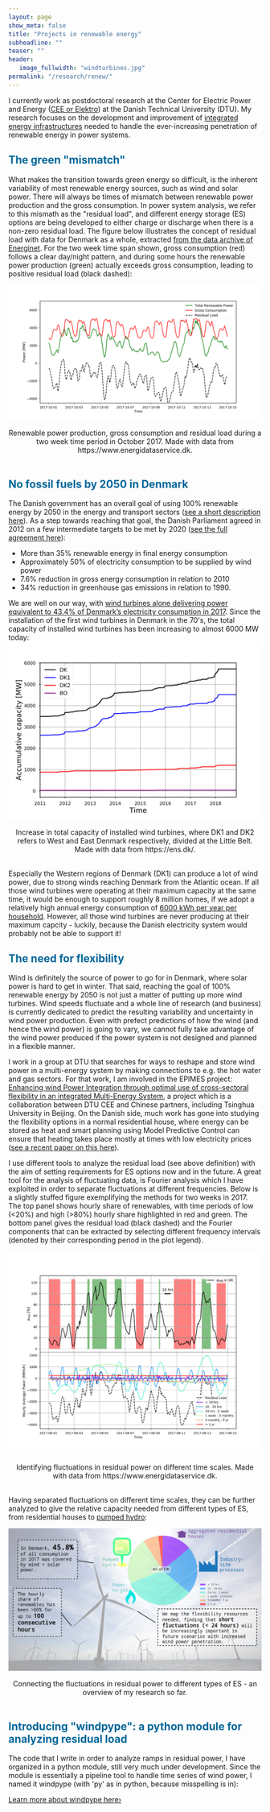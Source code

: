 ```yaml
---
layout: page
show_meta: false
title: "Projects in renewable energy"
subheadline: ""
teaser: ""
header:
   image_fullwidth: "windturbines.jpg"
permalink: "/research/renew/"
---
```


I currently work as postdoctoral research at the Center for Electric Power and Energy ([CEE or Elektro](http://www.cee.elektro.dtu.dk/)) at the Danish Technical University (DTU). My research focuses on the development and improvement of [integrated energy infrastructures](http://www.cee.elektro.dtu.dk/research/Interconnected-energy-system/Integrated-energy-infrastructures) needed to handle the ever-increasing penetration of renewable energy in power systems. 

<h2 style="color: #006699">The green "mismatch"</h2>

What makes the transition towards green energy so difficult, is the inherent variability of most renewable energy sources, such as wind and solar power. 
There will always be times of mismatch between renewable power production and the gross consumption. 
In power system analysis, we refer to this mismath as the "residual load", and different energy storage (ES) options are being developed 
to either charge or discharge when there is a non-zero residual load. 
The figure below illustrates the concept of residual load with data for Denmark as a whole, extracted [from the data archive of Energinet](https://www.energidataservice.dk/). 
For the two week time span shown, gross consumption (red) follows a clear day/night pattern, and during some hours the renewable power production (green) actually 
exceeds gross consumption, leading to positive residual load (black dashed):


![Dips in wind power production in Denmark.](residual_load_data.png)
<center>Renewable power production, gross consumption and residual load during a two week time period in October 2017. 
Made with data from https://www.energidataservice.dk.</center>
<br>

<h2 style="color: #006699">No fossil fuels by 2050 in Denmark</h2>

The Danish government has an overall goal of using 100% renewable energy by 2050 in the energy and transport sectors ([see a short description here](http://denmark.dk/en/green-living/wind-energy)). 
As a step towards reaching that goal, the Danish Parliament agreed in 2012 on a few intermediate targets to be met by 2020 ([see the full agreement here](file:///home/karen/Downloads/EnergyPolicyinDenmark.pdf)):<br>
- More than 35% renewable energy in final energy consumption
- Approximately 50% of electricity consumption to be supplied by wind power
- 7.6% reduction in gross energy consumption in relation to 2010
- 34% reduction in greenhouse gas emissions in relation to 1990.

We are well on our way, with [wind turbines alone delivering power equivalent to 43.4% of Denmark’s electricity consumption in 2017](https://cleantechnica.com/2018/01/06/44-wind-denmark-smashed-already-huge-wind-energy-records-2017/). 
Since the installation of the first wind turbines in Denmark in the 70's, the total capacity of installed wind turbines has been increasing to almost 6000 MW today:
![Increase in total capacity of installed wind turbines](capacity.png)
<center>Increase in total capacity of installed wind turbines, where DK1 and DK2 refers to West and East Denmark respectively, divided at the Little Belt. Made with data from https://ens.dk/.</center>
<br>

Especially the Western regions of Denmark (DK1) can produce a lot of wind power, due to strong winds reaching Denmark from the Atlantic ocean. 
If all those wind turbines were operating at their maximum capacity at the same time, it would be enough to support roughly 8 million homes, if we adopt a relatively high annual energy consumption of [6000 kWh per year per household](https://www.ovoenergy.com/guides/energy-guides/how-much-electricity-does-a-home-use.html). 
However, all those wind turbines are never producing at their maximum capcity - luckily, because the Danish electricity system would probably not be able to support it! 


<h2 style="color: #006699">The need for flexibility</h2>
Wind is definitely the source of power to go for in Denmark, where solar power is hard to get in winter. 
That said, reaching the goal of 100% renewable energy by 2050 is not just a matter of putting up more wind turbines. 
Wind speeds fluctuate and a whole line of research (and business) is currently dedicated to predict the resulting variability and uncertainty in wind power production. 
Even with prefect predictions of how the wind (and hence the wind power) is going to vary, 
we cannot fully take advantage of the wind power produced if the power system is not designed and planned in a flexible manner. 

I work in a group at DTU that searches for ways to reshape and store wind power in a multi-energy system by making connections to e.g. the hot water and gas sectors. 
For that work, I am involved in the EPIMES project: [Enhancing wind Power Integration through optimal use of cross-sectoral flexibility in an integrated Multi-Energy System](http://www.dtu.dk/english/news/nyhed?id=1e387552-3d06-4f2c-ab2b-f1b602e8e27a), a project which is a collaboration between DTU CEE and Chinese partners, including Tsinghua University in Beijing. 
On the Danish side, much work has gone into studying the flexibility options in a normal residential house, where energy can be stored as heat and smart planning using Model Predictive Control can ensure that heating takes place mostly at times with low electricity prices ([see a recent paper on this here](http://orbit.dtu.dk/files/139062795/WJET_2017101016173894.pdf)). 

I use different tools to analyze the residual load (see above definition) with the aim of setting requirements for ES options now and in the future. 
A great tool for the analysis of fluctuating data, is Fourier analysis which I have exploited in order to separate fluctuations at different frequencies. 
Below is a slightly stuffed figure exemplifying the methods for two weeks in 2017. 
The top panel shows hourly share of renewables, with time periods of low (<20%) and high (>80%) hourly share highlighted in red and green. 
The bottom panel gives the residual load (black dashed) and the Fourier components that can be extracted by selecting different frequency intervals 
(denoted by their corresponding period in the plot legend). 

![Fourier analysis of residual load in Denmark.](timeseries.png)
<center>Identifying fluctuations in residual power on different time scales. Made with data from https://www.energidataservice.dk.</center>
<br>

Having separated fluctuations on different time scales, they can be further analyzed to give the relative capacity needed from different types of ES, from residential houses to 
[pumped hydro](http://energystorage.org/energy-storage/technologies/pumped-hydroelectric-storage):

![An overview of my research so far.](abstract_figure.png)
<center>Connecting the fluctuations in residual power to different types of ES - an overview of my research so far.</center>
<br>

<h2 style="color: #006699">Introducing "windpype": a python module for analyzing residual load</h2>

The code that I write in order to analyze ramps in residual power, I have organized in a python module, 
still very much under development. 
Since the module is essentially a pipeline tool to handle time series of wind power, 
I named it windpype (with 'py' as in python, because misspelling is in):

<a class="radius button small" href="{{ site.url }}/windpype/">Learn more about windpype here›</a>




